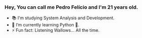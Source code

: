 ### Hey, You can call me Pedro Felício and I'm 21 years old. 
- 📚 I'm studying System Analysis and Development.
- 🌱 I’m currently learning Python 🐍. 
- ⚡ Fun fact: Listening Wallows... All the time. 
